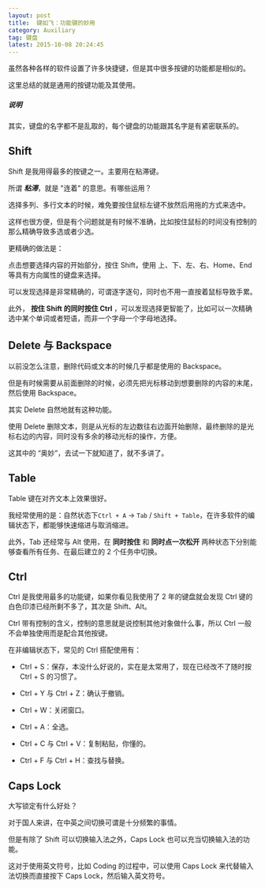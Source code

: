 ```yaml
---
layout: post
title:  键如飞：功能键的妙用
category: Auxiliary
tag: 键盘
latest: 2015-10-08 20:24:45
---
```


虽然各种各样的软件设置了许多快捷键，但是其中很多按键的功能都是相似的。

这里总结的就是通用的按键功能及其使用。

##### **说明**

其实，键盘的名字都不是乱取的，每个键盘的功能跟其名字是有紧密联系的。

Shift
-

Shift 是我用得最多的按键之一。主要用在粘滞键。

所谓 ***粘滞***，就是 "连着" 的意思。有哪些运用？

选择多列、多行文本的时候，难免要按住鼠标左键不放然后用拖的方式来选中。

这样也很方便，但是有个问题就是有时候不准确，比如按住鼠标的时间没有控制的那么精确导致多选或者少选。

更精确的做法是：

点击想要选择内容的开始部分，按住 Shift，使用 上、下、左、右、Home、End 等具有方向属性的键盘来选择。

可以发现选择是非常精确的，可谓逐字逐句，同时也不用一直按着鼠标导致手累。

此外， **按住 Shift 的同时按住 Ctrl** ，可以发现选择更智能了，比如可以一次精确选中某个单词或者短语，而非一个字母一个字母地选择。


Delete 与 Backspace
-

以前没怎么注意，删除代码或文本的时候几乎都是使用的 Backspace。

但是有时候需要从前面删除的时候，必须先把光标移动到想要删除的内容的末尾，然后使用 Backspace。

其实 Delete 自然地就有这种功能。

使用 Delete 删除文本，则是从光标的左边数往右边面开始删除，最终删除的是光标右边的内容，同时没有多余的移动光标的操作，方便。

这其中的 “奥妙”，去试一下就知道了，就不多讲了。

Table
-

Table 键在对齐文本上效果很好。

我经常使用的是：自然状态下`Ctrl + A`  -> `Tab` / `Shift + Table`，在许多软件的编辑状态下，都能够快速缩进与取消缩进。

此外，Tab 还经常与 Alt 使用，在 **同时按住** 和 **同时点一次松开** 两种状态下分别能够查看所有任务、在最后建立的 2 个任务中切换。

Ctrl
-

Ctrl 是我使用最多的功能键，如果你看见我使用了 2 年的键盘就会发现 Ctrl 键的白色印漆已经所剩不多了，其次是 Shift、Alt。

Ctrl 带有控制的含义，控制的意思就是说控制其他对象做什么事，所以 Ctrl 一般不会单独使用而是配合其他按键。

在非编辑状态下，常见的 Ctrl 搭配使用有：

+ Ctrl + S：保存，本没什么好说的，实在是太常用了，现在已经改不了随时按 Ctrl + S 的习惯了。

+ Ctrl + Y 与 Ctrl + Z：确认于撤销。

+ Ctrl + W：关闭窗口。

+ Ctrl + A：全选。

+ Ctrl + C 与 Ctrl + V：复制粘贴，你懂的。

+ Ctrl + F 与 Ctrl + H：查找与替换。

Caps Lock
-

大写锁定有什么好处？

对于国人来讲，在中英之间切换可谓是十分频繁的事情。

但是有除了 Shift 可以切换输入法之外，Caps Lock 也可以充当切换输入法的功能。

这对于使用英文符号，比如 Coding 的过程中，可以使用 Caps Lock 来代替输入法切换而直接按下 Caps Lock，然后输入英文符号。
